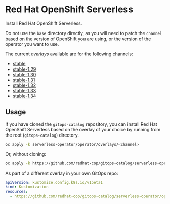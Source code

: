 # Red Hat OpenShift Serverless

Install Red Hat OpenShift Serverless.

Do not use the `base` directory directly, as you will need to patch the `channel` based on the version of OpenShift you are using, or the version of the operator you want to use.

The current *overlays* available are for the following channels:

* [stable](operator/overlays/stable)
* [stable-1.29](operator/overlays/stable-1.29)
* [stable-1.30](operator/overlays/stable-1.30)
* [stable-1.31](operator/overlays/stable-1.31)
* [stable-1.32](operator/overlays/stable-1.32)
* [stable-1.33](operator/overlays/stable-1.33)
* [stable-1.34](operator/overlays/stable-1.34)

## Usage

If you have cloned the `gitops-catalog` repository, you can install Red Hat OpenShift Serverless based on the overlay of your choice by running from the root (`gitops-catalog`) directory.

```sh
oc apply -k serverless-operator/operator/overlays/<channel>
```

Or, without cloning:

```sh
oc apply -k https://github.com/redhat-cop/gitops-catalog/serverless-operator/operator/overlays/<channel>
```

As part of a different overlay in your own GitOps repo:

```yaml
apiVersion: kustomize.config.k8s.io/v1beta1
kind: Kustomization
resources:
  - https://github.com/redhat-cop/gitops-catalog/serverless-operator/operator/overlays/<channel>?ref=main
```
